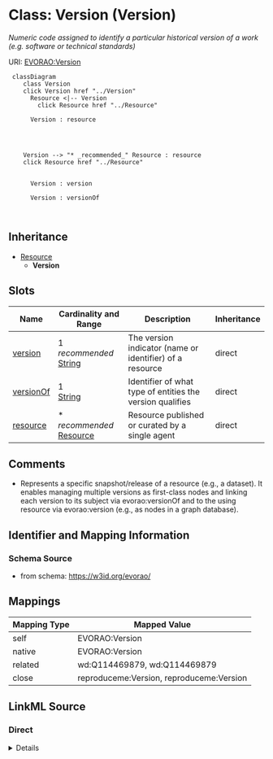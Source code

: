 

# Class: Version (Version) 


_Numeric code assigned to identify a particular historical version of a work (e.g. software or technical standards)_





URI: [EVORAO:Version](https://w3id.org/evorao/Version)






```mermaid
 classDiagram
    class Version
    click Version href "../Version"
      Resource <|-- Version
        click Resource href "../Resource"
      
      Version : resource
        
          
    
    
    Version --> "* _recommended_" Resource : resource
    click Resource href "../Resource"

        
      Version : version
        
      Version : versionOf
        
      
```





## Inheritance
* [Resource](Resource.md)
    * **Version**



## Slots

| Name | Cardinality and Range | Description | Inheritance |
| ---  | --- | --- | --- |
| [version](version.md) | 1 _recommended_ <br/> [String](String.md) | The version indicator (name or identifier) of a resource | direct |
| [versionOf](versionOf.md) | 1 <br/> [String](String.md) | Identifier of what type of entities the version qualifies | direct |
| [resource](resource.md) | * _recommended_ <br/> [Resource](Resource.md) | Resource published or curated by a single agent | direct |









## Comments

* Represents a specific snapshot/release of a resource (e.g., a dataset). It enables managing multiple versions as first-class nodes and linking each version to its subject via evorao:versionOf and to the using resource via evorao:version (e.g., as nodes in a graph database).

## Identifier and Mapping Information







### Schema Source


* from schema: https://w3id.org/evorao/




## Mappings

| Mapping Type | Mapped Value |
| ---  | ---  |
| self | EVORAO:Version |
| native | EVORAO:Version |
| related | wd:Q114469879, wd:Q114469879 |
| close | reproduceme:Version, reproduceme:Version |







## LinkML Source

<!-- TODO: investigate https://stackoverflow.com/questions/37606292/how-to-create-tabbed-code-blocks-in-mkdocs-or-sphinx -->

### Direct

<details>
```yaml
name: Version
description: Numeric code assigned to identify a particular historical version of
  a work (e.g. software or technical standards)
title: Version
comments:
- Represents a specific snapshot/release of a resource (e.g., a dataset). It enables
  managing multiple versions as first-class nodes and linking each version to its
  subject via evorao:versionOf and to the using resource via evorao:version (e.g.,
  as nodes in a graph database).
from_schema: https://w3id.org/evorao/
close_mappings:
- reproduceme:Version
- reproduceme:Version
related_mappings:
- wd:Q114469879
- wd:Q114469879
is_a: Resource
slots:
- version
- versionOf
- resource
slot_usage:
  version:
    name: version
    description: The version indicator (name or identifier) of a resource
    title: version
    exact_mappings:
    - pav:version
    close_mappings:
    - wdp:P393
    - schema:version
    related_mappings:
    - schema:identifier
    slot_uri: dcat:version
    domain_of:
    - Version
    - Dataset
    - Taxonomy
    range: string
    required: true
    multivalued: false
  versionOf:
    name: versionOf
    description: Identifier of what type of entities the version qualifies
    title: version Of
    related_mappings:
    - dct:isVersionOf
    domain_of:
    - Version
    range: string
    required: true
    multivalued: false
  resource:
    name: resource
    description: Resource published or curated by a single agent
    title: resource
    domain_of:
    - Version
    range: Resource
    required: false
    recommended: true
    multivalued: true

```
</details>

### Induced

<details>
```yaml
name: Version
description: Numeric code assigned to identify a particular historical version of
  a work (e.g. software or technical standards)
title: Version
comments:
- Represents a specific snapshot/release of a resource (e.g., a dataset). It enables
  managing multiple versions as first-class nodes and linking each version to its
  subject via evorao:versionOf and to the using resource via evorao:version (e.g.,
  as nodes in a graph database).
from_schema: https://w3id.org/evorao/
close_mappings:
- reproduceme:Version
- reproduceme:Version
related_mappings:
- wd:Q114469879
- wd:Q114469879
is_a: Resource
slot_usage:
  version:
    name: version
    description: The version indicator (name or identifier) of a resource
    title: version
    exact_mappings:
    - pav:version
    close_mappings:
    - wdp:P393
    - schema:version
    related_mappings:
    - schema:identifier
    slot_uri: dcat:version
    domain_of:
    - Version
    - Dataset
    - Taxonomy
    range: string
    required: true
    multivalued: false
  versionOf:
    name: versionOf
    description: Identifier of what type of entities the version qualifies
    title: version Of
    related_mappings:
    - dct:isVersionOf
    domain_of:
    - Version
    range: string
    required: true
    multivalued: false
  resource:
    name: resource
    description: Resource published or curated by a single agent
    title: resource
    domain_of:
    - Version
    range: Resource
    required: false
    recommended: true
    multivalued: true
attributes:
  version:
    name: version
    description: The version indicator (name or identifier) of a resource
    title: version
    from_schema: https://w3id.org/evorao/
    exact_mappings:
    - pav:version
    close_mappings:
    - wdp:P393
    - schema:version
    related_mappings:
    - schema:identifier
    rank: 1000
    slot_uri: dcat:version
    alias: version
    owner: Version
    domain_of:
    - Version
    - Dataset
    - Taxonomy
    range: string
    required: true
    recommended: true
    multivalued: false
  versionOf:
    name: versionOf
    description: Identifier of what type of entities the version qualifies
    title: version Of
    from_schema: https://w3id.org/evorao/
    related_mappings:
    - dct:isVersionOf
    rank: 1000
    alias: versionOf
    owner: Version
    domain_of:
    - Version
    range: string
    required: true
    multivalued: false
  resource:
    name: resource
    description: Resource published or curated by a single agent
    title: resource
    from_schema: https://w3id.org/evorao/
    rank: 1000
    alias: resource
    owner: Version
    domain_of:
    - Version
    range: Resource
    required: false
    recommended: true
    multivalued: true

```
</details>